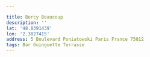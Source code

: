 ```yaml
---

title: Bercy Beaucoup
description: ''
lat: '48.8391439'
lon: '2.3827415'
address: 5 Boulevard Poniatowski Paris France 75012
tags: Bar Guinguette Terrasse
---
```

